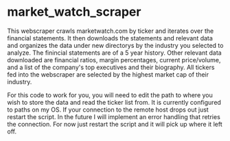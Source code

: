 # market_watch_scraper

This webscraper crawls marketwatch.com by ticker and iterates over the financial statements. It then downloads the statements and relevant data and organizes the data under new directorys by the industry you selected to analyze. The finincial statements are of a 5 year history. Other relevant data downloaded are financial ratios, margin percentages, current price/volume, and a list of the company's top executives and their biography.  All tickers fed into the webscraper are selected by the highest market cap of their industry. 

For this code to work for you, you will need to edit the path to where you wish to store the data and read the ticker list from. It is currently configured to paths on my OS. If your connection to the remote host drops out just restart the script. In the future I will implement an error handling that retries the connection. For now just restart the script and it will pick up where it left off.
